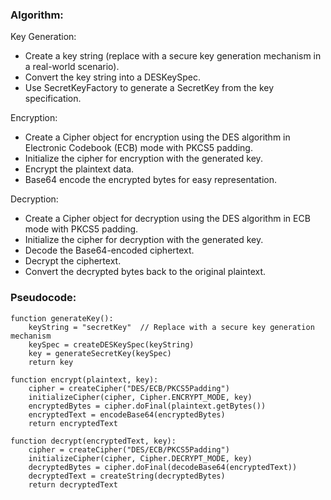 ### Algorithm:

Key Generation:
- Create a key string (replace with a secure key generation mechanism in a real-world scenario).
- Convert the key string into a DESKeySpec.
- Use SecretKeyFactory to generate a SecretKey from the key specification.

Encryption:
- Create a Cipher object for encryption using the DES algorithm in Electronic Codebook (ECB) mode with PKCS5 padding.
- Initialize the cipher for encryption with the generated key.
- Encrypt the plaintext data.
- Base64 encode the encrypted bytes for easy representation.

Decryption:
- Create a Cipher object for decryption using the DES algorithm in ECB mode with PKCS5 padding.
- Initialize the cipher for decryption with the generated key.
- Decode the Base64-encoded ciphertext.
- Decrypt the ciphertext.
- Convert the decrypted bytes back to the original plaintext.


### Pseudocode:

```
function generateKey():
    keyString = "secretKey"  // Replace with a secure key generation mechanism
    keySpec = createDESKeySpec(keyString)
    key = generateSecretKey(keySpec)
    return key

function encrypt(plaintext, key):
    cipher = createCipher("DES/ECB/PKCS5Padding")
    initializeCipher(cipher, Cipher.ENCRYPT_MODE, key)
    encryptedBytes = cipher.doFinal(plaintext.getBytes())
    encryptedText = encodeBase64(encryptedBytes)
    return encryptedText

function decrypt(encryptedText, key):
    cipher = createCipher("DES/ECB/PKCS5Padding")
    initializeCipher(cipher, Cipher.DECRYPT_MODE, key)
    decryptedBytes = cipher.doFinal(decodeBase64(encryptedText))
    decryptedText = createString(decryptedBytes)
    return decryptedText


```